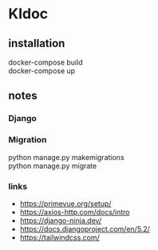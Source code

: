 # KIdoc

## installation

docker-compose build \
docker-compose up

## notes

### Django

### Migration

python manage.py makemigrations\
python manage.py migrate

### links

* https://primevue.org/setup/
* https://axios-http.com/docs/intro
* https://django-ninja.dev/
* https://docs.djangoproject.com/en/5.2/
* https://tailwindcss.com/